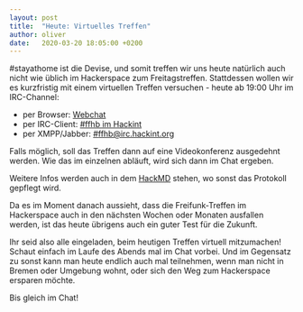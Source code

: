 ```yaml
---
layout: post
title:  "Heute: Virtuelles Treffen"
author: oliver
date:   2020-03-20 18:05:00 +0200
---
```


#stayathome ist die Devise, und somit treffen wir uns heute natürlich auch nicht wie üblich im Hackerspace zum Freitagstreffen.
Stattdessen wollen wir es kurzfristig mit einem virtuellen Treffen versuchen - heute ab 19:00 Uhr im IRC-Channel:

* per Browser: <a href="https://webirc.hackint.org/#ircs://irc.hackint.org/#ffhb?nick=Gast_?" target="_blank">Webchat</a>
* per IRC-Client: [#ffhb im Hackint](irc://irc.hackint.org/ffhb)
* per XMPP/Jabber: [#ffhb@irc.hackint.org](xmpp:#ffhb@irc.hackint.org)

Falls möglich, soll das Treffen dann auf eine Videokonferenz ausgedehnt werden.
Wie das im einzelnen abläuft, wird sich dann im Chat ergeben.

Weitere Infos werden auch in dem [HackMD](https://hackmd.io/CJclCBXDTji7Fi190By3yg?both) stehen,
wo sonst das Protokoll gepflegt wird.

Da es im Moment danach aussieht,
dass die Freifunk-Treffen im Hackerspace auch in den nächsten Wochen oder Monaten ausfallen werden,
ist das heute übrigens auch ein guter Test für die Zukunft.

Ihr seid also alle eingeladen, beim heutigen Treffen virtuell mitzumachen!
Schaut einfach im Laufe des Abends mal im Chat vorbei.
Und im Gegensatz zu sonst kann man heute endlich auch mal teilnehmen,
wenn man nicht in Bremen oder Umgebung wohnt,
oder sich den Weg zum Hackerspace ersparen möchte.

Bis gleich im Chat!
